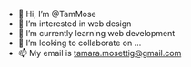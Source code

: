 - 👋 Hi, I’m @TamMose
- 👀 I’m interested in web design
- 🌱 I’m currently learning web development
- 💞️ I’m looking to collaborate on ...
- 📫 My email is tamara.mosettig@gmail.com

<!---
TamMose/TamMose is a ✨ special ✨ repository because its `README.md` (this file) appears on your GitHub profile.
You can click the Preview link to take a look at your changes.
--->
